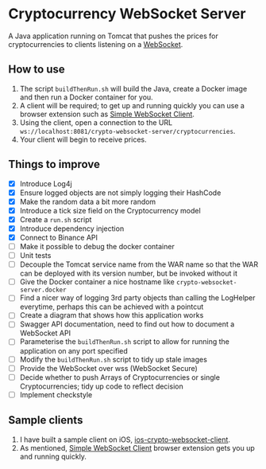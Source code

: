 # Cryptocurrency WebSocket Server
A Java application running on Tomcat that pushes the prices for cryptocurrencies to clients listening on a [WebSocket](https://developer.mozilla.org/en-US/docs/Web/API/WebSocket).

## How to use
1. The script `buildThenRun.sh` will build the Java, create a Docker image and then run a Docker container for you. 
2. A client will be required; to get up and running quickly you can use a browser extension such as [Simple WebSocket Client](https://addons.mozilla.org/en-US/firefox/addon/simple-websocket-client/).
3. Using the client, open a connection to the URL `ws://localhost:8081/crypto-websocket-server/cryptocurrencies`. 
4. Your client will begin to receive prices.

## Things to improve
- [X] Introduce Log4j
- [X] Ensure logged objects are not simply logging their HashCode
- [X] Make the random data a bit more random
- [X] Introduce a tick size field on the Cryptocurrency model
- [X] Create a `run.sh` script
- [X] Introduce dependency injection
- [X] Connect to Binance API
- [ ] Make it possible to debug the docker container
- [ ] Unit tests
- [ ] Decouple the Tomcat service name from the WAR name so that the WAR can be deployed with its version number, but be invoked without it
- [ ] Give the Docker container a nice hostname like `crypto-websocket-server.docker`
- [ ] Find a nicer way of logging 3rd party objects than calling the LogHelper everytime, perhaps this can be achieved with a pointcut
- [ ] Create a diagram that shows how this application works
- [ ] Swagger API documentation, need to find out how to document a WebSocket API
- [ ] Parameterise the `buildThenRun.sh` script to allow for running the application on any port specified
- [ ] Modify the `buildThenRun.sh` script to tidy up stale images
- [ ] Provide the WebSocket over wss (WebSocket Secure)
- [ ] Decide whether to push Arrays of Cryptocurrencies or single Cryptocurrencies; tidy up code to reflect decision
- [ ] Implement checkstyle

## Sample clients
1. I have built a sample client on iOS, [ios-crypto-websocket-client](https://github.com/georgebarker/ios-crypto-websocket-client).
2. As mentioned, [Simple WebSocket Client](https://addons.mozilla.org/en-US/firefox/addon/simple-websocket-client/) browser extension gets you up and running quickly.
